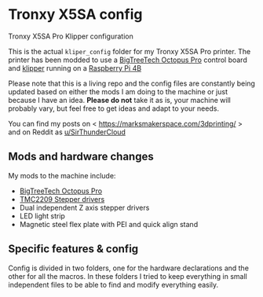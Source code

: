# Tronxy X5SA config
Tronxy X5SA Pro Klipper configuration

This is the actual `kliper_config` folder for my Tronxy X5SA Pro printer. The printer has been modded to use a [BigTreeTech Octopus Pro](https://amzn.to/3o0R3ZD) control board and [klipper](https://www.klipper3d.org) running on a [Raspberry Pi 4B](https://amzn.to/3HZat9d)

Please note that this is a living repo and the config files are constantly being updated based on either the mods I am doing to the machine or just because I have an idea. **Please do not** take it as is, your machine will probably vary, but feel free to get ideas and adapt to your needs.

You can find my posts on < https://marksmakerspace.com/3dprinting/ > and on Reddit as [u/SirThunderCloud](https://reddit.com/u/sirthundercloud)

## Mods and hardware changes

My mods to the machine include:
- [BigTreeTech Octopus Pro](https://amzn.to/3o0R3ZD)
- [TMC2209 Stepper drivers](https://amzn.to/319Q7tg)
- Dual independent Z axis stepper drivers
- LED light strip
- Magnetic steel flex plate with PEI and quick align stand

## Specific features & config

Config is divided in two folders, one for the hardware declarations and the other for all the macros. In these folders I tried to keep everything in small independent files to be able to find and modify everything easily.

